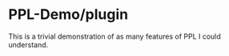 PPL-Demo/plugin
===============

This is a trivial demonstration of as many features of PPL I could understand.
